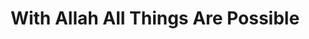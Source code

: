 ---
title: "With Allah All Things Are Possible"
url: /accra/with-allah-all-things-are-possible-kolente-street-2/
shop: chemist
---